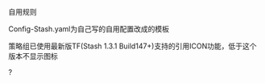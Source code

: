 自用规则

Config-Stash.yaml为自己写的自用配置改成的模板

策略组已使用最新版TF(Stash 1.3.1 Build147+)支持的引用ICON功能，低于这个版本不显示图标

?[](https://raw.githubusercontent.com/Infatuation-Fei/explain/main/Picture/Config.PNG)
